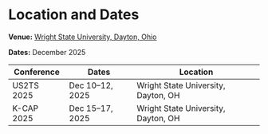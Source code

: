 # Location and Dates

**Venue:** [Wright State University, Dayton, Ohio](https://www.google.com/maps/place/Wright+State+University/@39.7798583,-84.0676827,16z/data=!3m1!4b1!4m6!3m5!1s0x88409cf05f334387:0x4a08e9031987088!8m2!3d39.7798542!4d-84.0651078!16zL20vMDJiamg0?entry=ttu&g_ep=EgoyMDI1MDkwOC4wIKXMDSoASAFQAw%3D%3D)

**Dates:** December 2025

| Conference | Dates           | Location                            |
| ---------- | --------------- | ----------------------------------- |
| US2TS 2025 | Dec 10–12, 2025 | Wright State University, Dayton, OH |
| K-CAP 2025 | Dec 15–17, 2025 | Wright State University, Dayton, OH |
